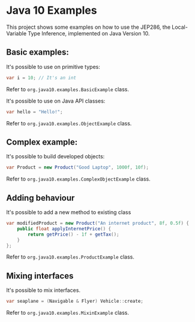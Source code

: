 # Java 10 Examples

This project shows some examples on how to use the JEP286, the Local-Variable Type Inference, implemented on Java Version 10.

## Basic examples:

It's possible to use on primitive types:

```java
var i = 10; // It's an int
```

Refer to `org.java10.examples.BasicExample` class.


It's possible to use on Java API classes:

```java
var hello = "Hello!";
```

Refer to `org.java10.examples.ObjectExample` class.

## Complex example:

It's possible to build developed objects:

```java
var Product = new Product("Good Laptop", 1000f, 10f);
```

Refer to `org.java10.examples.ComplexObjectExample` class.

## Adding behaviour

It's possible to add a new method to existing class

```java
var modifiedProduct = new Product("An internet product", 8f, 0.5f) {
    public float applyInternetPrice() {
        return getPrice() - 1f + getTax();
    }
};
```

Refer to `org.java10.examples.ProductExample` class.

## Mixing interfaces

It's possible to mix interfaces.

```java
var seaplane = (Navigable & Flyer) Vehicle::create;
```

Refer to `org.java10.examples.MixinExample` class.
